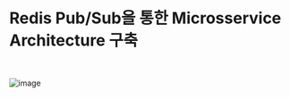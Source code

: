 # Redis Pub/Sub을 통한 Microsservice Architecture 구축

<br/>


![image](https://github.com/user-attachments/assets/57fc6caf-df4c-4639-b454-04d9d5f1464a)
